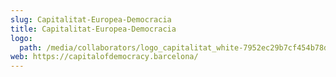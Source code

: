```yaml
---
slug: Capitalitat-Europea-Democracia
title: Capitalitat-Europea-Democracia
logo:
  path: /media/collaborators/logo_capitalitat_white-7952ec29b7cf454b78db.png
web: https://capitalofdemocracy.barcelona/
---
```

